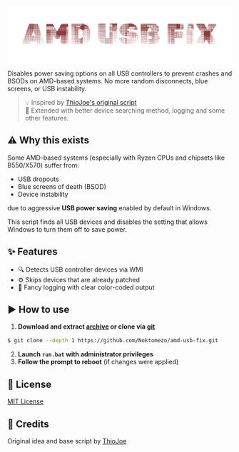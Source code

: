 <div align="center">
	<img src="assets/thumbnail.svg" alt="thumbnail"/>
</div>

Disables power saving options on all USB controllers to prevent crashes and BSODs on AMD-based systems.
No more random disconnects, blue screens, or USB instability.

> 💡 Inspired by [ThioJoe's original script](https://gist.github.com/ThioJoe/3ee8fb39eecd34495b228ac63bbac9e3#file-disableusbpowermanagement-ps1-L17) <br>
> 🧩 Extended with better device searching method, logging and some other features.

## ⚠️ Why this exists

Some AMD-based systems (especially with Ryzen CPUs and chipsets like B550/X570) suffer from:
- USB dropouts
- Blue screens of death (BSOD)
- Device instability

due to aggressive **USB power saving** enabled by default in Windows.

This script finds all USB devices and disables the setting that allows Windows to turn them off to save power.

## ✨ Features
- 🔍 Detects USB controller devices via WMI
- ⚙️ Skips devices that are already patched
- 🧠 Fancy logging with clear color-coded output

## ▶️ How to use
1. **Download and extract [archive](https://github.com/Noktomezo/amd-usb-fix/archive/refs/heads/main.zip) or clone via [git](https://git-scm.com/downloads)**
```bash
$ git clone --depth 1 https://github.com/Noktomezo/amd-usb-fix.git
```

2. **Launch `run.bat` with administrator privileges**
3. **Follow the prompt to reboot** (if changes were applied)

## 📄 License

[MIT License](LICENSE)

## 🙏 Credits

Original idea and base script by [ThioJoe](https://gist.github.com/ThioJoe/3ee8fb39eecd34495b228ac63bbac9e3)

